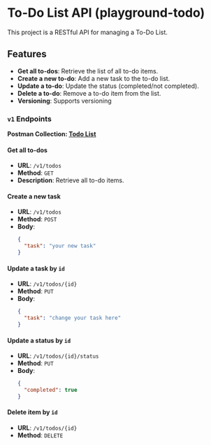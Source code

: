 # To-Do List API (playground-todo)

This project is a RESTful API for managing a To-Do List.

## Features

- **Get all to-dos**: Retrieve the list of all to-do items.
- **Create a new to-do**: Add a new task to the to-do list.
- **Update a to-do**: Update the status (completed/not completed).
- **Delete a to-do**: Remove a to-do item from the list.
- **Versioning**: Supports versioning

### `v1` Endpoints

**Postman Collection: [Todo List](https://www.postman.com/winter-desert-355385/workspace/publicworkspaces/collection/4321151-8f81709c-1935-40e8-aa76-d30735613151?action=share&creator=4321151)**

#### Get all to-dos

- **URL**: `/v1/todos`
- **Method**: `GET`
- **Description**: Retrieve all to-do items.

#### Create a new task
- **URL**: `/v1/todos`
- **Method**: `POST`
- **Body**:
  ```json
  {
    "task": "your new task"
  }
  ```

#### Update a task by `id`
- **URL**: `/v1/todos/{id}`
- **Method**: `PUT`
- **Body**:
  ```json
  {
    "task": "change your task here"
  }
  ```

#### Update a status by `id`
- **URL**: `/v1/todos/{id}/status`
- **Method**: `PUT`
- **Body**:
  ```json
  {
    "completed": true
  }
  ```

#### Delete item by `id`
- **URL**: `/v1/todos/{id}`
- **Method**: `DELETE`
